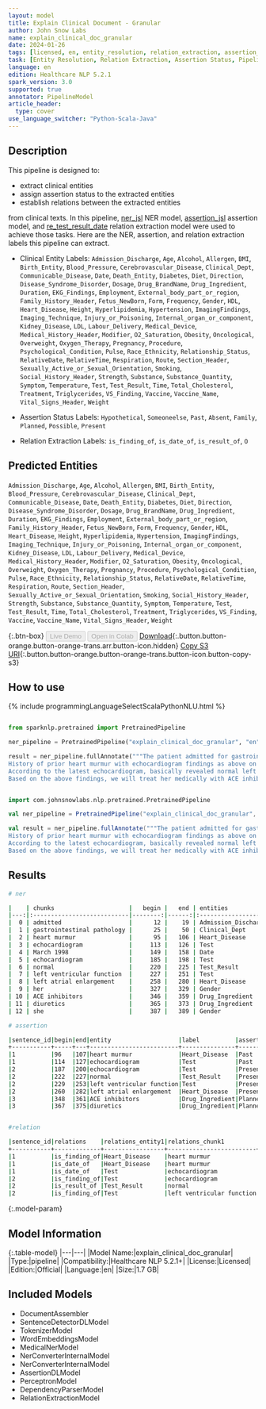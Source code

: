 ```yaml
---
layout: model
title: Explain Clinical Document - Granular
author: John Snow Labs
name: explain_clinical_doc_granular
date: 2024-01-26
tags: [licensed, en, entity_resolution, relation_extraction, assertion_status, clinical, pipeline, granular]
task: [Entity Resolution, Relation Extraction, Assertion Status, Pipeline Healthcare]
language: en
edition: Healthcare NLP 5.2.1
spark_version: 3.0
supported: true
annotator: PipelineModel
article_header:
  type: cover
use_language_switcher: "Python-Scala-Java"
---
```


## Description

This pipeline is designed to:

- extract clinical entities
- assign assertion status to the extracted entities
- establish relations between the extracted entities

from clinical texts. In this pipeline, [ner_jsl](https://nlp.johnsnowlabs.com/2022/10/19/ner_jsl_en.html) NER model, [assertion_jsl](https://nlp.johnsnowlabs.com/2021/07/24/assertion_jsl_en.html) assertion model, and [re_test_result_date](https://nlp.johnsnowlabs.com/2021/02/24/re_test_result_date_en.html) relation extraction model were used to achieve those tasks. Here are the NER, assertion, and relation extraction labels this pipeline can extract.

- Clinical Entity Labels: `Admission_Discharge`, `Age`, `Alcohol`, `Allergen`, `BMI`, `Birth_Entity`, `Blood_Pressure`, `Cerebrovascular_Disease`, `Clinical_Dept`, `Communicable_Disease`, `Date`, `Death_Entity`, `Diabetes`, `Diet`, `Direction`, `Disease_Syndrome_Disorder`, `Dosage`, `Drug_BrandName`, `Drug_Ingredient`, `Duration`, `EKG_Findings`, `Employment`, `External_body_part_or_region`, `Family_History_Header`, `Fetus_NewBorn`, `Form`, `Frequency`, `Gender`, `HDL`, `Heart_Disease`, `Height`, `Hyperlipidemia`, `Hypertension`, `ImagingFindings`, `Imaging_Technique`, `Injury_or_Poisoning`, `Internal_organ_or_component`, `Kidney_Disease`, `LDL`, `Labour_Delivery`, `Medical_Device`, `Medical_History_Header`, `Modifier`, `O2_Saturation`, `Obesity`, `Oncological`, `Overweight`, `Oxygen_Therapy`, `Pregnancy`, `Procedure`, `Psychological_Condition`, `Pulse`, `Race_Ethnicity`, `Relationship_Status`, `RelativeDate`, `RelativeTime`, `Respiration`, `Route`, `Section_Header`, `Sexually_Active_or_Sexual_Orientation`, `Smoking`, `Social_History_Header`, `Strength`, `Substance`, `Substance_Quantity`, `Symptom`, `Temperature`, `Test`, `Test_Result`, `Time`, `Total_Cholesterol`, `Treatment`, `Triglycerides`, `VS_Finding`, `Vaccine`, `Vaccine_Name`, `Vital_Signs_Header`, `Weight`

- Assertion Status Labels: `Hypothetical`, `Someoneelse`, `Past`, `Absent`, `Family`, `Planned`, `Possible`, `Present`

- Relation Extraction Labels: `is_finding_of`, `is_date_of`, `is_result_of`, `O`

## Predicted Entities

`Admission_Discharge`, `Age`, `Alcohol`, `Allergen`, `BMI`, `Birth_Entity`, `Blood_Pressure`, `Cerebrovascular_Disease`, `Clinical_Dept`, `Communicable_Disease`, `Date`, `Death_Entity`, `Diabetes`, `Diet`, `Direction`, `Disease_Syndrome_Disorder`, `Dosage`, `Drug_BrandName`, `Drug_Ingredient`, `Duration`, `EKG_Findings`, `Employment`, `External_body_part_or_region`, `Family_History_Header`, `Fetus_NewBorn`, `Form`, `Frequency`, `Gender`, `HDL`, `Heart_Disease`, `Height`, `Hyperlipidemia`, `Hypertension`, `ImagingFindings`, `Imaging_Technique`, `Injury_or_Poisoning`, `Internal_organ_or_component`, `Kidney_Disease`, `LDL`, `Labour_Delivery`, `Medical_Device`, `Medical_History_Header`, `Modifier`, `O2_Saturation`, `Obesity`, `Oncological`, `Overweight`, `Oxygen_Therapy`, `Pregnancy`, `Procedure`, `Psychological_Condition`, `Pulse`, `Race_Ethnicity`, `Relationship_Status`, `RelativeDate`, `RelativeTime`, `Respiration`, `Route`, `Section_Header`, `Sexually_Active_or_Sexual_Orientation`, `Smoking`, `Social_History_Header`, `Strength`, `Substance`, `Substance_Quantity`, `Symptom`, `Temperature`, `Test`, `Test_Result`, `Time`, `Total_Cholesterol`, `Treatment`, `Triglycerides`, `VS_Finding`, `Vaccine`, `Vaccine_Name`, `Vital_Signs_Header`, `Weight`


{:.btn-box}
<button class="button button-orange" disabled>Live Demo</button>
<button class="button button-orange" disabled>Open in Colab</button>
[Download](https://s3.amazonaws.com/auxdata.johnsnowlabs.com/clinical/models/explain_clinical_doc_granular_en_5.2.1_3.0_1706288377782.zip){:.button.button-orange.button-orange-trans.arr.button-icon.hidden}
[Copy S3 URI](s3://auxdata.johnsnowlabs.com/clinical/models/explain_clinical_doc_granular_en_5.2.1_3.0_1706288377782.zip){:.button.button-orange.button-orange-trans.button-icon.button-copy-s3}

## How to use



<div class="tabs-box" markdown="1">
{% include programmingLanguageSelectScalaPythonNLU.html %}
  
```python

from sparknlp.pretrained import PretrainedPipeline

ner_pipeline = PretrainedPipeline("explain_clinical_doc_granular", "en", "clinical/models")

result = ner_pipeline.fullAnnotate("""The patient admitted for gastrointestinal pathology, under working treatment.
History of prior heart murmur with echocardiogram findings as above on March 1998.
According to the latest echocardiogram, basically revealed normal left ventricular function with left atrial enlargement .
Based on the above findings, we will treat her medically with ACE inhibitors and diuretics and see how she fares.""")

```
```scala

import com.johnsnowlabs.nlp.pretrained.PretrainedPipeline

val ner_pipeline = PretrainedPipeline("explain_clinical_doc_granular", "en", "clinical/models")

val result = ner_pipeline.fullAnnotate("""The patient admitted for gastrointestinal pathology, under working treatment.
History of prior heart murmur with echocardiogram findings as above on March 1998.
According to the latest echocardiogram, basically revealed normal left ventricular function with left atrial enlargement .
Based on the above findings, we will treat her medically with ACE inhibitors and diuretics and see how she fares.""")

```
</div>

## Results

```bash
# ner

|    | chunks                     |   begin |   end | entities            |
|---:|:---------------------------|--------:|------:|:--------------------|
|  0 | admitted                   |      12 |    19 | Admission_Discharge |
|  1 | gastrointestinal pathology |      25 |    50 | Clinical_Dept       |
|  2 | heart murmur               |      95 |   106 | Heart_Disease       |
|  3 | echocardiogram             |     113 |   126 | Test                |
|  4 | March 1998                 |     149 |   158 | Date                |
|  5 | echocardiogram             |     185 |   198 | Test                |
|  6 | normal                     |     220 |   225 | Test_Result         |
|  7 | left ventricular function  |     227 |   251 | Test                |
|  8 | left atrial enlargement    |     258 |   280 | Heart_Disease       |
|  9 | her                        |     327 |   329 | Gender              |
| 10 | ACE inhibitors             |     346 |   359 | Drug_Ingredient     |
| 11 | diuretics                  |     365 |   373 | Drug_Ingredient     |
| 12 | she                        |     387 |   389 | Gender              |

# assertion

|sentence_id|begin|end|entity                   |label          |assertion_status|
+-----------+-----+---+-------------------------+---------------+----------------+
|1          |96   |107|heart murmur             |Heart_Disease  |Past            |
|1          |114  |127|echocardiogram           |Test           |Past            |
|2          |187  |200|echocardiogram           |Test           |Present         |
|2          |222  |227|normal                   |Test_Result    |Present         |
|2          |229  |253|left ventricular function|Test           |Present         |
|2          |260  |282|left atrial enlargement  |Heart_Disease  |Present         |
|3          |348  |361|ACE inhibitors           |Drug_Ingredient|Planned         |
|3          |367  |375|diuretics                |Drug_Ingredient|Planned         |


#relation

|sentence_id|relations    |relations_entity1|relations_chunk1         |relations_entity2|relations_chunk2         |
+-----------+-------------+-----------------+-------------------------+-----------------+-------------------------+
|1          |is_finding_of|Heart_Disease    |heart murmur             |Test             |echocardiogram           |
|1          |is_date_of   |Heart_Disease    |heart murmur             |Date             |March 1998               |
|1          |is_date_of   |Test             |echocardiogram           |Date             |March 1998               |
|2          |is_finding_of|Test             |echocardiogram           |Heart_Disease    |left atrial enlargement  |
|2          |is_result_of |Test_Result      |normal                   |Test             |left ventricular function|
|2          |is_finding_of|Test             |left ventricular function|Heart_Disease    |left atrial enlargement  |
```

{:.model-param}
## Model Information

{:.table-model}
|---|---|
|Model Name:|explain_clinical_doc_granular|
|Type:|pipeline|
|Compatibility:|Healthcare NLP 5.2.1+|
|License:|Licensed|
|Edition:|Official|
|Language:|en|
|Size:|1.7 GB|

## Included Models

- DocumentAssembler
- SentenceDetectorDLModel
- TokenizerModel
- WordEmbeddingsModel
- MedicalNerModel
- NerConverterInternalModel
- NerConverterInternalModel
- AssertionDLModel
- PerceptronModel
- DependencyParserModel
- RelationExtractionModel
